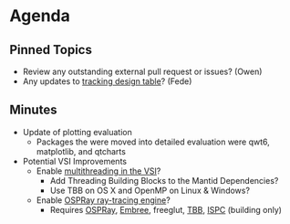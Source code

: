 Agenda
======

Pinned Topics
-------------
* Review any outstanding external pull request or issues? (Owen)
* Any updates to [tracking design table](https://github.com/mantidproject/documents/blob/master/Project-Management/TechnicalSteeringCommittee/reports/TSC-TrackingDesignProposals.md)? (Fede)

Minutes
-------

* Update of plotting evaluation
  * Packages the were moved into detailed evaluation were qwt6, matplotlib, and qtcharts
* Potential VSI Improvements
  * Enable [multithreading in the VSI](https://blog.kitware.com/simple-parallel-computing-with-vtksmptools/)?
    * Add Threading Building Blocks to the Mantid Dependencies?
    * Use TBB on OS X and OpenMP on Linux & Windows?
  * Enable [OSPRay ray-tracing engine](https://blog.kitware.com/kitware-brings-ray-tracing-to-the-visualization-toolkit/)?
    * Requires [OSPRay](http://www.ospray.org/), [Embree](https://embree.github.io/), freeglut, [TBB](https://www.threadingbuildingblocks.org/), [ISPC](https://ispc.github.io/) (building only)
